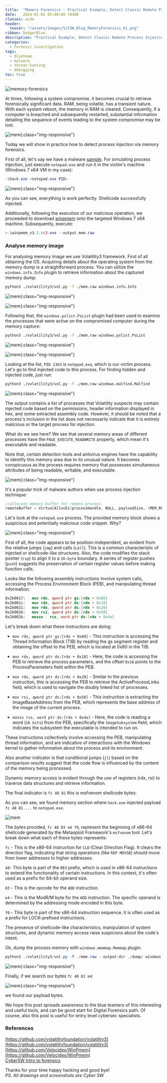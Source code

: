```yaml
---
title:  "Memory Forensics - Practical Example, Detect Classic Remote Process Injection"
date:   2024-01-01 05:00:00 +0300
classes: wide
header:
  teaser: "/assets/images/5/C5W_Blog_MemoryForensics_01.png"
ribbon: DodgerBlue
description: "Practical Example, Detect Classic Remote Process Injection"
categories: 
  - Forensic investigation
tags:
  - blueteam
  - malware
  - threat-hunting
  - debugging
toc: true
---
```

![memory-forensics](/assets/images/5/C5W_Blog_MemoryForensics_01.png)

At times, following a system compromise, it becomes crucial to retrieve forensically significant data. RAM, being volatile, has a transient nature. With each system reboot, the memory in RAM is cleared. Consequently, if a computer is breached and subsequently restarted, substantial information detailing the sequence of events leading to the system compromise may be lost.    

![mem](/assets/images/5/2024-01-02_13-37.png){:class="img-responsive"}    

Today we will show in practice how to detect process injection via memory forensics. 

First of all, let's say we have a malware [sample](/assets/images/5/hack.exe.7z). For simulating process injection, just execute `notepad.exe` and run it in the victim's machine (Windows 7 x64 VM in my case):    

```powershell
.\hack.exe <notepad.exe PID>
```

![mem](/assets/images/5/2024-01-02_11-04.png){:class="img-responsive"}    

As you can see, everything is work perfectly. Shellcode successfully injected.    

Additionally, following the execution of our malicious operation, we proceeded to download [winpmem](https://winpmem.velocidex.com/) onto the targeted Windows 7 x64 machine. Subsequently, execute:    

```powershell
>.\winpmem_v3.3.rc3.exe --output mem.raw
```

### Analyse memory image

For analysing memory image we use Volatility3 framework. First of all obtaining the OS. Acquiring details about the operating system from the memory dump is a straightforward process. You can utilize the `windows.info.Info` plugin to retrieve information about the captured memory dump:    

```bash
python3 ./volatility3/vol.py -f ./mem.raw windows.info.Info
```

![mem](/assets/images/5/2024-01-02_11-16.png){:class="img-responsive"}    

![mem](/assets/images/5/2024-01-02_11-15.png){:class="img-responsive"}    

Following that, the `windows.pslist.PsList` plugin had been used to examine the processes that were active on the compromised computer during the memory capture:    

```bash
python3 ./volatility3/vol.py -f ./mem.raw windows.pslist.PsList
```

![mem](/assets/images/5/2024-01-02_11-16_1.png){:class="img-responsive"}        

![mem](/assets/images/5/2024-01-02_11-18.png){:class="img-responsive"}        

Looking at the list, `PID 1363` is `notepad.exe`, which is our victim process. Let's go to find injected code to this process. For finding hidden and injected code, just run:    

```bash
python3 ./volatility3/vol.py -f ./mem.raw windows.malfind.Malfind
```

![mem](/assets/images/5/2024-01-02_11-19.png){:class="img-responsive"}        

The output contains a list of processes that Volatility suspects may contain injected code based on the permissions, header information displayed in hex, and some extracted assembly code. However, it should be noted that a process's inclusion in the list does not necessarily indicate that it is entirely malicious or the target process for injection.     

What do we see here? We see that several memory areas of different processes have the `PAGE_EXECUTE_READWRITE` property, which mean it's executable and readable.    

Note that, certain detection tools and antivirus engines have the capability to identify this memory area due to its unusual nature. It becomes conspicuous as the process requires memory that possesses simultaneous attributes of being readable, writable, and executable.    

![mem](/assets/images/5/2024-01-02_11-20.png){:class="img-responsive"}        

It's a popular trick of malware authors when use process injection technique:    

```cpp
//allocate memory buffer for remote process
remoteBuffer = VirtualAllocEx(processHandle, NULL, payloadSize, (MEM_RESERVE | MEM_COMMIT), PAGE_EXECUTE_READWRITE);
```

Let's look at the `notepad.exe` process. The provided memory block shows a suspicious and potentially malicious code snippet. Why?

![mem](/assets/images/5/2024-01-03_11-22.png){:class="img-responsive"}        

First of all, the code appears to be position-independent, as evident from the relative jumps (`jmp`) and calls (`call`). This is a common characteristic of injected or shellcode-like structures. Also, the code modifies the stack pointer (`rsp`) to align it to a `16-byte` boundary. A series of register pushes (`push`) suggests the preservation of certain register values before making function calls.     

Looks like the following assembly instructions involve system calls, accessing the Process Environment Block (PEB), and manipulating thread information:   

```nasm
0x2b0017:	mov	rdx, qword ptr gs:[rdx + 0x60]
0x2b001c:	mov	rdx, qword ptr ds:[rdx + 0x18]
0x2b0021:	mov	rdx, qword ptr ds:[rdx + 0x20]
0x2b0026:	mov	rsi, qword ptr ds:[rdx + 0x50]
0x2b002b:	movzx	rcx, word ptr ds:[rdx + 0x4a]
```

Let's break down what these instructions are doing:

- `mov rdx, qword ptr gs:[rdx + 0x60]` - This instruction is accessing the Thread Information Block (TIB) by reading the gs segment register and obtaining the offset to the PEB, which is located at 0x60 in the TIB.    

- `mov rdx, qword ptr ds:[rdx + 0x18]` - Here, the code is accessing the PEB to retrieve the process parameters, and the offset `0x18` points to the ProcessParameters field within the PEB.    

- `mov rdx, qword ptr ds:[rdx + 0x20]` - Similar to the previous instruction, this is accessing the PEB to retrieve the ActiveProcessLinks field, which is used to navigate the doubly linked list of processes.     

- `mov rsi, qword ptr ds:[rdx + 0x50]` - This instruction is extracting the ImageBaseAddress from the PEB, which represents the base address of the image of the current process.     

- `movzx rcx, word ptr ds:[rdx + 0x4a]` - Here, the code is reading a word (`16 bits`) from the PEB, specifically the `ImageSubsystem` field, which indicates the subsystem the executable is intended to run on.     

These instructions collectively involve accessing the PEB, manipulating thread information, and are indicative of interactions with the Windows kernel to gather information about the process and its environment.    

Also another indicator is that conditional jumps (`jl`) based on the comparison results suggest that the code flow is influenced by the content of the memory being processed.     

Dynamic memory access is evident through the use of registers (rdx, rsi) to traverse data structures and retrieve information.     

The final indicator is `fc 48 81` this is msfvenom shellcode bytes:

As you can see, we found memory section where `hack.exe` injected payload `fc 48 81....` to `notepad.exe`.    

![mem](/assets/images/5/2024-01-02_11-19_1.png)    

The bytes provided, `fc 48 83 e4 f0`, represent the beginning of x86-64 shellcode generated by the Metasploit Framework's `msfvenom` tool. Let's break down what each of these bytes represents:

`fc` - This is the x86-64 instruction for `CLD` (Clear Direction Flag). It clears the direction flag, indicating that string operations (like `REP MOVSB`) should move from lower addresses to higher addresses.    

`48`- This byte is part of the `REX` prefix, which is used in x86-64 instructions to extend the functionality of certain instructions. In this context, it's often used as a prefix for 64-bit operand size.    

`83` - This is the opcode for the `ADD` instruction.    

`e4` - This is the ModR/M byte for the `ADD` instruction. The specific operand is determined by the addressing mode encoded in this byte.    

`f0` - This byte is part of the x86-64 instruction sequence. It is often used as a prefix for LOCK-prefixed instructions.     

The presence of shellcode-like characteristics, manipulation of system structures, and dynamic memory access raise suspicions about the code's intent.     

Ok, dump the process memory with `windows.memmap.Memmap` plugin:    

```powershell
python3 ./volatility3/vol.py -f ./mem.raw --output-dir ./dump/ windows.memmap.Memmap --pid 1968 --dump
```

![mem](/assets/images/5/2024-01-02_12-02.png){:class="img-responsive"}        

Finally, if we search our bytes `fc 48 81 e4`:    

![mem](/assets/images/5/2024-01-02_12-40.png){:class="img-responsive"}        

we found our payload bytes.    

We hope this post spreads awareness to the blue teamers of this interesting and useful tools, and can be good start for Digital Forensics path. Of course, also this post is useful for entry level cybersec specialists.     

### References

[https://github.com/volatilityfoundation/volatility3](https://github.com/volatilityfoundation/volatility3)    
[https://github.com/Velocidex/WinPmem](https://github.com/Velocidex/WinPmem)    
[Cyber5W Intro to forensics](https://academy.cyber5w.com/collections/intro-to-forensics)    

Thanks for your time happy hacking and good bye!   
*PS. All drawings and screenshots are Cyber 5W*    


